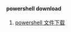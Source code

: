 #### powershell  download
1. [powershell 文件下载](https://cloud.tencent.com/developer/article/1180302)

